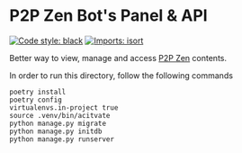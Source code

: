 # P2P Zen Bot's Panel & API

<a href="https://github.com/python/black"><img alt="Code style: black" src="https://img.shields.io/badge/code%20style-black-000000.svg"></a>
[![Imports: isort](https://img.shields.io/badge/%20imports-isort-%231674b1?style=flat&labelColor=ef8336)](https://pycqa.github.io/isort/)

Better way to view, manage and access [P2P Zen](https://github.com/emiravc/P2P-Zen) contents.

In order to run this directory, follow the following commands
```
poetry install
poetry config 
virtualenvs.in-project true
source .venv/bin/acitvate
python manage.py migrate
python manage.py initdb
python manage.py runserver
```
